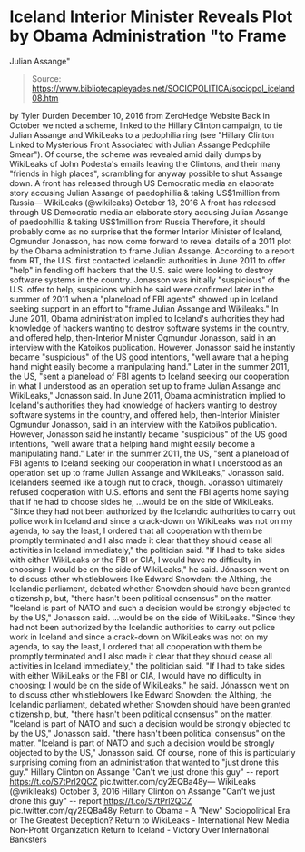 # Iceland Interior Minister Reveals Plot by Obama Administration "to Frame 
Julian Assange"

> Source: https://www.bibliotecapleyades.net/SOCIOPOLITICA/sociopol_iceland08.htm

by Tyler Durden December 10, 2016
from ZeroHedge Website
Back in October we noted a scheme, linked to the Hillary Clinton campaign, to tie Julian Assange and WikiLeaks to a pedophilia ring (see "Hillary Clinton Linked to Mysterious Front Associated with Julian Assange Pedophile Smear").
Of course, the scheme was revealed amid daily dumps by WikiLeaks of John Podesta's emails leaving the Clintons, and their many "friends in high places", scrambling for anyway possible to shut Assange down.
A front has released through US Democratic media an elaborate story accusing Julian Assange of paedophillia & taking US$1million from Russia— WikiLeaks (@wikileaks) October 18, 2016
A front has released through US Democratic media an elaborate story accusing Julian Assange of paedophillia & taking US$1million from Russia
Therefore, it should probably come as no surprise that the former Interior Minister of Iceland, Ogmundur Jonasson, has now come forward to reveal details of a 2011 plot by the Obama administration to frame Julian Assange.
According to a report from RT, the U.S. first contacted Icelandic authorities in June 2011 to offer "help" in fending off hackers that the U.S. said were looking to destroy software systems in the country.
Jonasson was initially "suspicious" of the U.S. offer to help, suspicions which he said were confirmed later in the summer of 2011 when a "planeload of FBI agents" showed up in Iceland seeking support in an effort to "frame Julian Assange and Wikileaks."
In June 2011, Obama administration implied to Iceland's authorities they had knowledge of hackers wanting to destroy software systems in the country, and offered help, then-Interior Minister Ogmundur Jonasson, said in an interview with the Katoikos publication. However, Jonasson said he instantly became "suspicious" of the US good intentions, "well aware that a helping hand might easily become a manipulating hand." Later in the summer 2011, the US, "sent a planeload of FBI agents to Iceland seeking our cooperation in what I understood as an operation set up to frame Julian Assange and WikiLeaks," Jonasson said.
In June 2011, Obama administration implied to Iceland's authorities they had knowledge of hackers wanting to destroy software systems in the country, and offered help, then-Interior Minister Ogmundur Jonasson, said in an interview with the Katoikos publication.
However, Jonasson said he instantly became "suspicious" of the US good intentions, "well aware that a helping hand might easily become a manipulating hand."
Later in the summer 2011, the US,
"sent a planeload of FBI agents to Iceland seeking our cooperation in what I understood as an operation set up to frame Julian Assange and WikiLeaks," Jonasson said.
Icelanders seemed like a tough nut to crack, though.
Jonasson ultimately refused cooperation with U.S. efforts and sent the FBI agents home saying that if he had to choose sides he,
...would be on the side of WikiLeaks. "Since they had not been authorized by the Icelandic authorities to carry out police work in Iceland and since a crack-down on WikiLeaks was not on my agenda, to say the least, I ordered that all cooperation with them be promptly terminated and I also made it clear that they should cease all activities in Iceland immediately," the politician said. "If I had to take sides with either WikiLeaks or the FBI or CIA, I would have no difficulty in choosing: I would be on the side of WikiLeaks," he said. Jónasson went on to discuss other whistleblowers like Edward Snowden: the Althing, the Icelandic parliament, debated whether Snowden should have been granted citizenship, but, "there hasn't been political consensus" on the matter. "Iceland is part of NATO and such a decision would be strongly objected to by the US," Jonasson said.
...would be on the side of WikiLeaks.
"Since they had not been authorized by the Icelandic authorities to carry out police work in Iceland and since a crack-down on WikiLeaks was not on my agenda, to say the least, I ordered that all cooperation with them be promptly terminated and I also made it clear that they should cease all activities in Iceland immediately," the politician said.
"If I had to take sides with either WikiLeaks or the FBI or CIA, I would have no difficulty in choosing: I would be on the side of WikiLeaks," he said.
Jónasson went on to discuss other whistleblowers like Edward Snowden: the Althing, the Icelandic parliament, debated whether Snowden should have been granted citizenship, but,
"there hasn't been political consensus" on the matter. "Iceland is part of NATO and such a decision would be strongly objected to by the US," Jonasson said.
"there hasn't been political consensus" on the matter.
"Iceland is part of NATO and such a decision would be strongly objected to by the US," Jonasson said.
Of course, none of this is particularly surprising coming from an administration that wanted to "just drone this guy."
Hillary Clinton on Assange "Can't we just drone this guy" -- report https://t.co/S7tPrl2QCZ pic.twitter.com/qy2EQBa48y— WikiLeaks (@wikileaks) October 3, 2016
Hillary Clinton on Assange "Can't we just drone this guy" -- report https://t.co/S7tPrl2QCZ pic.twitter.com/qy2EQBa48y
Return to Obama - A "New" Sociopolitical Era or The Greatest Deception?
Return to WikiLeaks - International New Media Non-Profit Organization
Return to Iceland - Victory Over International Banksters
